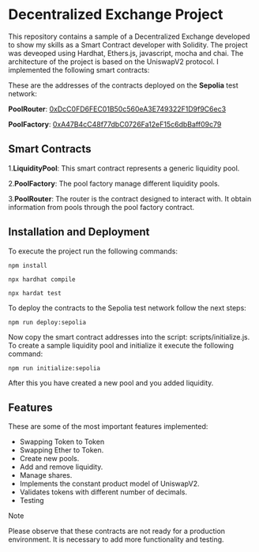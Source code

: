 # Decentralized Exchange Project
This repository contains a sample of a Decentralized Exchange developed to show my skills as a Smart Contract developer with Solidity. The project was deveoped using Hardhat, Ethers.js, javascript, mocha and chai. The architecture of the project is based on the UniswapV2 protocol. I implemented the following smart contracts: <br />

These are the addresses of the contracts deployed on the **Sepolia** test network:

**PoolRouter**: [0xDcC0FD6FEC01B50c560eA3E749322F1D9f9C6ec3](https://sepolia.etherscan.io/address/0xDcC0FD6FEC01B50c560eA3E749322F1D9f9C6ec3#code)

**PoolFactory**: [0xA47B4cC48f77dbC0726Fa12eF15c6dbBaff09c79](https://sepolia.etherscan.io/address/0xA47B4cC48f77dbC0726Fa12eF15c6dbBaff09c79#code)

## Smart Contracts ##
1.**LiquidityPool**: This smart contract represents a generic liquidity pool. <br />

2.**PoolFactory**: The pool factory manage different liquidity pools. <br />

3.**PoolRouter**: The router is the contract designed to interact with. It obtain information from pools through the pool factory contract. <br />

## Installation and Deployment ##
To execute the project run the following commands:
```
npm install

npx hardhat compile

npx hardat test
```
To deploy the contracts to the Sepolia test network follow the next steps:

```
npm run deploy:sepolia
```
Now copy the smart contract addresses into the script: scripts/initialize.js. To create a sample liquidity pool and initialize it execute the following command:

```
npm run initialize:sepolia
```
After this you have created a new pool and you added liquidity.

## Features ##
These are some of the most important features implemented:
* Swapping Token to Token  
* Swapping Ether to Token.
* Create new pools.
* Add and remove liquidity.
* Manage shares.
* Implements the constant product model of UniswapV2.
* Validates tokens with different number of decimals.
* Testing


> [!NOTE]
> Please observe that these contracts are not ready for a production environment. It is necessary to add more functionality and testing.